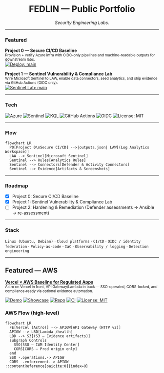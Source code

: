 <!-- Profile README for github.com/fedlinllc -->

<h1 align="center">FEDLIN — Public Portfolio</h1>
<p align="center"><em>Security Engineering Labs.</em></p>

---

### Featured

**Project 0 — Secure CI/CD Baseline**  
<sub>Provision + verify Azure infra with OIDC-only pipelines and machine-readable outputs for downstream labs.</sub>  
[![Deploy: main](https://github.com/fedlinllc/fedlin-azure-secure-cicd/actions/workflows/deploy-azure.yml/badge.svg?branch=main)](https://github.com/fedlinllc/fedlin-azure-secure-cicd/actions/workflows/deploy-azure.yml)  

**Project 1 — Sentinel Vulnerability & Compliance Lab**  
<sub>Wire Microsoft Sentinel to LAW, enable data connectors, seed analytics, and ship evidence via GitHub Actions (OIDC only).</sub>  
[![Sentinel Lab: main](https://github.com/fedlinllc/fedlin-azure-cis-vulnerability-lab/actions/workflows/azure-sentinel-vulncomp-lab.yml/badge.svg?branch=main)](https://github.com/fedlinllc/fedlin-azure-cis-vulnerability-lab/actions/workflows/azure-sentinel-vulncomp-lab.yml)  

---

### Tech
![Azure](https://img.shields.io/badge/Cloud-Azure-informational?logo=microsoft-azure&logoColor=white)
![Sentinel](https://img.shields.io/badge/SIEM-Sentinel-informational)
![KQL](https://img.shields.io/badge/Query-KQL-informational)
![GitHub Actions](https://img.shields.io/badge/CI-GitHub_Actions-informational?logo=githubactions&logoColor=white)
![OIDC](https://img.shields.io/badge/Auth-OIDC-informational)
![License: MIT](https://img.shields.io/badge/License-MIT-success)

---

### Flow
```mermaid
flowchart LR
  P0[Project 0\nSecure CI/CD] -->|outputs.json| LAW[(Log Analytics Workspace)]
  LAW --> Sentinel[Microsoft Sentinel]
  Sentinel --> Rules[Analytics Rules]
  Sentinel --> Connectors[Defender & Activity Connectors]
  Sentinel --> Evidence[Artifacts & Screenshots]
```
---

### Roadmap
- [x] Project 0: Secure CI/CD Baseline  
- [x] Project 1: Sentinel Vulnerability & Compliance Lab  
- [ ] Project 2: Hardening & Remediation (Defender assessments → Ansible → re-assessment)

---

### Stack
`Linux (Ubuntu, Debian)` · `Cloud platforms` · `CI/CD` · `OIDC / identity federation` · `Policy-as-code` · `IaC` · `Observability / logging` · `Detection engineering`

---

## Featured — AWS

<a href="https://github.com/fedlinllc/fedlin-vercel-aws-baseline"><b>Vercel × AWS Baseline for Regulated Apps</b></a>  
<sub>Astro on Vercel in front, API Gateway/Lambda in back — SSO-operated, CORS-locked, and compliance-ready via optional evidence automation.</sub>

[![Demo](https://img.shields.io/badge/demo-live-0F766E)](https://fedlin-vercel-aws-baseline.vercel.app)
[![Showcase](https://img.shields.io/badge/release-v0.1.0-334155)](https://github.com/fedlinllc/fedlin-vercel-aws-baseline/releases/tag/v0.1.0-showcase)
[![Repo](https://img.shields.io/badge/repo-open-111827)](https://github.com/fedlinllc/fedlin-vercel-aws-baseline)
[![CI](https://github.com/fedlinllc/fedlin-vercel-aws-baseline/actions/workflows/ci.yml/badge.svg)](https://github.com/fedlinllc/fedlin-vercel-aws-baseline/actions/workflows/ci.yml)
[![License: MIT](https://img.shields.io/badge/License-MIT-yellow.svg)](https://github.com/fedlinllc/fedlin-vercel-aws-baseline/blob/main/LICENSE)

### AWS Flow (high-level)
```mermaid
flowchart LR
  FE[Vercel (Astro)] --> APIGW[API Gateway (HTTP v2)]
  APIGW --> LBD[Lambda /health]
  LBD --> S3[(S3 — Evidence artifacts)]
  subgraph Controls
    SSO[SSO — IAM Identity Center]
    CORS[CORS — Prod origin only]
  end
  SSO -.operations.-> APIGW
  CORS -.enforcement.-> APIGW
::contentReference[oaicite:0]{index=0}
